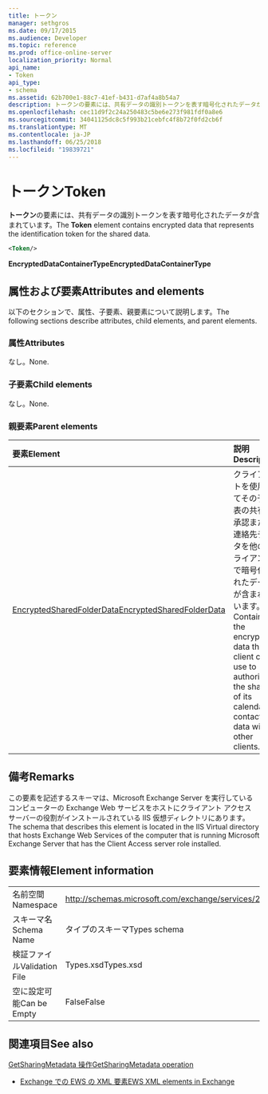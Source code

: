 ```yaml
---
title: トークン
manager: sethgros
ms.date: 09/17/2015
ms.audience: Developer
ms.topic: reference
ms.prod: office-online-server
localization_priority: Normal
api_name:
- Token
api_type:
- schema
ms.assetid: 62b700e1-88c7-41ef-b431-d7af4a8b54a7
description: トークンの要素には、共有データの識別トークンを表す暗号化されたデータが含まれています。
ms.openlocfilehash: cec11d9f2c24a250483c5be6e273f981fdf0a8e6
ms.sourcegitcommit: 34041125dc8c5f993b21cebfc4f8b72f0fd2cb6f
ms.translationtype: MT
ms.contentlocale: ja-JP
ms.lasthandoff: 06/25/2018
ms.locfileid: "19839721"
---
```

# <a name="token"></a><span data-ttu-id="6d618-103">トークン</span><span class="sxs-lookup"><span data-stu-id="6d618-103">Token</span></span>

<span data-ttu-id="6d618-104">**トークン**の要素には、共有データの識別トークンを表す暗号化されたデータが含まれています。</span><span class="sxs-lookup"><span data-stu-id="6d618-104">The **Token** element contains encrypted data that represents the identification token for the shared data.</span></span> 
  
```xml
<Token/>
```

 <span data-ttu-id="6d618-105">**EncryptedDataContainerType**</span><span class="sxs-lookup"><span data-stu-id="6d618-105">**EncryptedDataContainerType**</span></span>
## <a name="attributes-and-elements"></a><span data-ttu-id="6d618-106">属性および要素</span><span class="sxs-lookup"><span data-stu-id="6d618-106">Attributes and elements</span></span>

<span data-ttu-id="6d618-107">以下のセクションで、属性、子要素、親要素について説明します。</span><span class="sxs-lookup"><span data-stu-id="6d618-107">The following sections describe attributes, child elements, and parent elements.</span></span>
  
### <a name="attributes"></a><span data-ttu-id="6d618-108">属性</span><span class="sxs-lookup"><span data-stu-id="6d618-108">Attributes</span></span>

<span data-ttu-id="6d618-109">なし。</span><span class="sxs-lookup"><span data-stu-id="6d618-109">None.</span></span>
  
### <a name="child-elements"></a><span data-ttu-id="6d618-110">子要素</span><span class="sxs-lookup"><span data-stu-id="6d618-110">Child elements</span></span>

<span data-ttu-id="6d618-111">なし。</span><span class="sxs-lookup"><span data-stu-id="6d618-111">None.</span></span>
  
### <a name="parent-elements"></a><span data-ttu-id="6d618-112">親要素</span><span class="sxs-lookup"><span data-stu-id="6d618-112">Parent elements</span></span>

|<span data-ttu-id="6d618-113">**要素**</span><span class="sxs-lookup"><span data-stu-id="6d618-113">**Element**</span></span>|<span data-ttu-id="6d618-114">**説明**</span><span class="sxs-lookup"><span data-stu-id="6d618-114">**Description**</span></span>|
|:-----|:-----|
|[<span data-ttu-id="6d618-115">EncryptedSharedFolderData</span><span class="sxs-lookup"><span data-stu-id="6d618-115">EncryptedSharedFolderData</span></span>](encryptedsharedfolderdata.md) <br/> |<span data-ttu-id="6d618-116">クライアントを使用してその予定表の共有を承認または連絡先データを他のクライアントで暗号化されたデータが含まれています。</span><span class="sxs-lookup"><span data-stu-id="6d618-116">Contains the encrypted data that a client can use to authorize the sharing of its calendar or contact data with other clients.</span></span>  <br/> |
   
## <a name="remarks"></a><span data-ttu-id="6d618-117">備考</span><span class="sxs-lookup"><span data-stu-id="6d618-117">Remarks</span></span>

<span data-ttu-id="6d618-118">この要素を記述するスキーマは、Microsoft Exchange Server を実行しているコンピューターの Exchange Web サービスをホストにクライアント アクセス サーバーの役割がインストールされている IIS 仮想ディレクトリにあります。</span><span class="sxs-lookup"><span data-stu-id="6d618-118">The schema that describes this element is located in the IIS Virtual directory that hosts Exchange Web Services of the computer that is running Microsoft Exchange Server that has the Client Access server role installed.</span></span>
  
## <a name="element-information"></a><span data-ttu-id="6d618-119">要素情報</span><span class="sxs-lookup"><span data-stu-id="6d618-119">Element information</span></span>

|||
|:-----|:-----|
|<span data-ttu-id="6d618-120">名前空間</span><span class="sxs-lookup"><span data-stu-id="6d618-120">Namespace</span></span>  <br/> |http://schemas.microsoft.com/exchange/services/2006/types  <br/> |
|<span data-ttu-id="6d618-121">スキーマ名</span><span class="sxs-lookup"><span data-stu-id="6d618-121">Schema Name</span></span>  <br/> |<span data-ttu-id="6d618-122">タイプのスキーマ</span><span class="sxs-lookup"><span data-stu-id="6d618-122">Types schema</span></span>  <br/> |
|<span data-ttu-id="6d618-123">検証ファイル</span><span class="sxs-lookup"><span data-stu-id="6d618-123">Validation File</span></span>  <br/> |<span data-ttu-id="6d618-124">Types.xsd</span><span class="sxs-lookup"><span data-stu-id="6d618-124">Types.xsd</span></span>  <br/> |
|<span data-ttu-id="6d618-125">空に設定可能</span><span class="sxs-lookup"><span data-stu-id="6d618-125">Can be Empty</span></span>  <br/> |<span data-ttu-id="6d618-126">False</span><span class="sxs-lookup"><span data-stu-id="6d618-126">False</span></span>  <br/> |
   
## <a name="see-also"></a><span data-ttu-id="6d618-127">関連項目</span><span class="sxs-lookup"><span data-stu-id="6d618-127">See also</span></span>



[<span data-ttu-id="6d618-128">GetSharingMetadata 操作</span><span class="sxs-lookup"><span data-stu-id="6d618-128">GetSharingMetadata operation</span></span>](getsharingmetadata-operation.md)


- [<span data-ttu-id="6d618-129">Exchange での EWS の XML 要素</span><span class="sxs-lookup"><span data-stu-id="6d618-129">EWS XML elements in Exchange</span></span>](ews-xml-elements-in-exchange.md)

